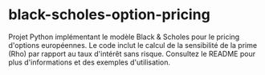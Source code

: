 # black-scholes-option-pricing
Projet Python implémentant le modèle Black &amp; Scholes pour le pricing d'options européennes. Le code inclut le calcul de la sensibilité de la prime (Rho) par rapport au taux d'intérêt sans risque. Consultez le README pour plus d'informations et des exemples d'utilisation.
